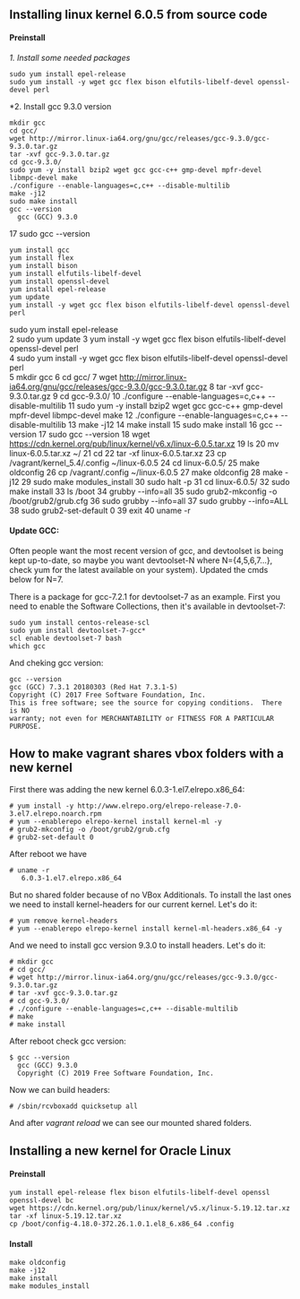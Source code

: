 ## Installing linux kernel 6.0.5 from source code 

#### Preinstall 
*1. Install some needed packages*

    sudo yum install epel-release  
    sudo yum install -y wget gcc flex bison elfutils-libelf-devel openssl-devel perl
    
*2. Install gcc 9.3.0 version
    
    mkdir gcc
    cd gcc/
    wget http://mirror.linux-ia64.org/gnu/gcc/releases/gcc-9.3.0/gcc-9.3.0.tar.gz
    tar -xvf gcc-9.3.0.tar.gz
    cd gcc-9.3.0/
    sudo yum -y install bzip2 wget gcc gcc-c++ gmp-devel mpfr-devel libmpc-devel make
    ./configure --enable-languages=c,c++ --disable-multilib
    make -j12
    sudo make install
    gcc --version
      gcc (GCC) 9.3.0

   17  sudo gcc --version

    yum install gcc  
    yum install flex  
    yum install bison   
    yum install elfutils-libelf-devel  
    yum install openssl-devel  
    yum install epel-release  
    yum update
    yum install -y wget gcc flex bison elfutils-libelf-devel openssl-devel perl  
    
sudo yum install epel-release  
    2  sudo yum update
    3  yum install -y wget gcc flex bison elfutils-libelf-devel openssl-devel perl  
    4  sudo yum install -y wget gcc flex bison elfutils-libelf-devel openssl-devel perl  
    5  mkdir gcc
    6  cd gcc/
    7  wget http://mirror.linux-ia64.org/gnu/gcc/releases/gcc-9.3.0/gcc-9.3.0.tar.gz
    8  tar -xvf gcc-9.3.0.tar.gz
    9  cd gcc-9.3.0/
   10  ./configure --enable-languages=c,c++ --disable-multilib
   11  sudo yum -y install bzip2 wget gcc gcc-c++ gmp-devel mpfr-devel libmpc-devel make
   12  ./configure --enable-languages=c,c++ --disable-multilib
   13  make -j12
   14  make install
   15  sudo make install
   16  gcc --version
   17  sudo gcc --version
   18  wget https://cdn.kernel.org/pub/linux/kernel/v6.x/linux-6.0.5.tar.xz
   19  ls
   20  mv linux-6.0.5.tar.xz ~/
   21  cd
   22  tar -xf linux-6.0.5.tar.xz 
   23  cp /vagrant/kernel_5.4/.config ~/linux-6.0.5
   24  cd linux-6.0.5/
   25  make oldconfig
   26  cp /vagrant/.config ~/linux-6.0.5
   27  make oldconfig
   28  make -j12
   29  sudo make modules_install
   30  sudo halt -p
   31  cd linux-6.0.5/
   32  sudo make install
   33  ls /boot
   34  grubby --info=all
   35  sudo grub2-mkconfig -o /boot/grub2/grub.cfg
   36  sudo grubby --info=all
   37  sudo grubby --info=ALL
   38  sudo grub2-set-default 0
   39  exit
   40  uname -r


    
  
#### Update GCC:
Often people want the most recent version of gcc, and devtoolset is being kept up-to-date, so maybe you want devtoolset-N where N={4,5,6,7...}, check yum for the latest available on your system). Updated the cmds below for N=7.  

There is a package for gcc-7.2.1 for devtoolset-7 as an example. First you need to enable the Software Collections, then it's available in devtoolset-7:  

    sudo yum install centos-release-scl
    sudo yum install devtoolset-7-gcc*
    scl enable devtoolset-7 bash
    which gcc

And cheking gcc version:  

    gcc --version  
    gcc (GCC) 7.3.1 20180303 (Red Hat 7.3.1-5)  
    Copyright (C) 2017 Free Software Foundation, Inc.  
    This is free software; see the source for copying conditions.  There is NO  
    warranty; not even for MERCHANTABILITY or FITNESS FOR A PARTICULAR PURPOSE.  
    
    
    
## How to make vagrant shares vbox folders with a new kernel

First there was adding the new kernel 6.0.3-1.el7.elrepo.x86_64:  

    # yum install -y http://www.elrepo.org/elrepo-release-7.0-3.el7.elrepo.noarch.rpm
    # yum --enablerepo elrepo-kernel install kernel-ml -y
    # grub2-mkconfig -o /boot/grub2/grub.cfg
    # grub2-set-default 0

After reboot we have 

    # uname -r
       6.0.3-1.el7.elrepo.x86_64
       
But no shared folder because of no VBox Additionals. To install the last ones we need to install kernel-headers for our current kernel. Let's do it:
 
    # yum remove kernel-headers
    # yum --enablerepo elrepo-kernel install kernel-ml-headers.x86_64 -y

And we need to install gcc version 9.3.0 to install headers. Let's do it:

    # mkdir gcc
    # cd gcc/
    # wget http://mirror.linux-ia64.org/gnu/gcc/releases/gcc-9.3.0/gcc-9.3.0.tar.gz
    # tar -xvf gcc-9.3.0.tar.gz 
    # cd gcc-9.3.0/
    # ./configure --enable-languages=c,c++ --disable-multilib
    # make
    # make install
    
After reboot check gcc version:

    $ gcc --version
      gcc (GCC) 9.3.0
      Copyright (C) 2019 Free Software Foundation, Inc.

      
Now we can build headers:

    # /sbin/rcvboxadd quicksetup all
    
And after *vagrant reload* we can see our mounted shared folders.




## Installing a new kernel for Oracle Linux 

#### Preinstall

    yum install epel-release flex bison elfutils-libelf-devel openssl openssl-devel bc
    wget https://cdn.kernel.org/pub/linux/kernel/v5.x/linux-5.19.12.tar.xz
    tar -xf linux-5.19.12.tar.xz 
    cp /boot/config-4.18.0-372.26.1.0.1.el8_6.x86_64 .config
    
#### Install

    make oldconfig
    make -j12
    make install    
    make modules_install
    
   

